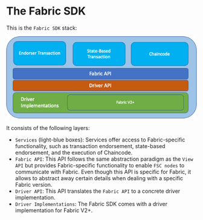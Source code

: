 # The Fabric SDK

This is the `Fabric SDK` stack:

![img.png](imgs/fabric-sdk.png)

It consists of the following layers:
- `Services` (light-blue boxes): Services offer access to Fabric-specific functionality, such as transaction endorsement, state-based endorsement, and the execution of Chaincode.
- `Fabric API`: This API follows the same abstraction paradigm as the `View API` but provides Fabric-specific functionality to enable `FSC nodes` to communicate with Fabric. Even though this API is specific for Fabric, it allows to abstract away certain details when dealing with a specific Fabric version.
- `Driver API`: This API translates the `Fabric API` to a concrete driver implementation.
- `Driver Implementations`: The Fabric SDK comes with a driver implementation for Fabric V2+.

